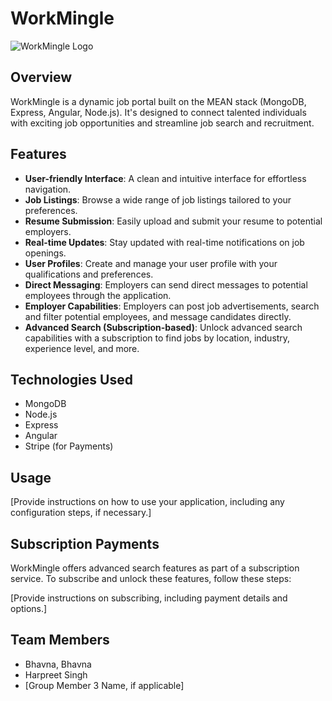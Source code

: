 # WorkMingle

![WorkMingle Logo](link_to_your_logo_image.png)

## Overview

WorkMingle is a dynamic job portal built on the MEAN stack (MongoDB, Express, Angular, Node.js). It's designed to connect talented individuals with exciting job opportunities and streamline job search and recruitment.

## Features

- **User-friendly Interface**: A clean and intuitive interface for effortless navigation.
- **Job Listings**: Browse a wide range of job listings tailored to your preferences.
- **Resume Submission**: Easily upload and submit your resume to potential employers.
- **Real-time Updates**: Stay updated with real-time notifications on job openings.
- **User Profiles**: Create and manage your user profile with your qualifications and preferences.
- **Direct Messaging**: Employers can send direct messages to potential employees through the application.
- **Employer Capabilities**: Employers can post job advertisements, search and filter potential employees, and message candidates directly.
- **Advanced Search (Subscription-based)**: Unlock advanced search capabilities with a subscription to find jobs by location, industry, experience level, and more.

## Technologies Used

- MongoDB
- Node.js
- Express
- Angular
- Stripe (for Payments)

## Usage

[Provide instructions on how to use your application, including any configuration steps, if necessary.]

## Subscription Payments

WorkMingle offers advanced search features as part of a subscription service. To subscribe and unlock these features, follow these steps:

[Provide instructions on subscribing, including payment details and options.]

## Team Members

- Bhavna, Bhavna
- Harpreet Singh
- [Group Member 3 Name, if applicable]
